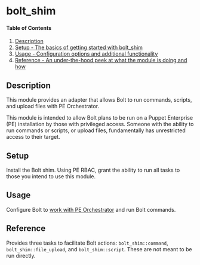 
# bolt_shim

#### Table of Contents

1. [Description](#description)
2. [Setup - The basics of getting started with bolt_shim](#setup)
3. [Usage - Configuration options and additional functionality](#usage)
4. [Reference - An under-the-hood peek at what the module is doing and how](#reference)

## Description

This module provides an adapter that allows Bolt to run commands, scripts, and upload files with PE Orchestrator.

This module is intended to allow Bolt plans to be run on a Puppet Enterprise (PE) installation by those with privileged access. Someone with the ability to run commands or scripts, or upload files, fundamentally has unrestricted access to their target.

## Setup

Install the Bolt shim. Using PE RBAC, grant the ability to run all tasks to those you intend to use this module.

## Usage

Configure Bolt to [work with PE Orchestrator](https://puppet.com/docs/bolt/0.x/bolt_configure_orchestrator.html) and run Bolt commands.

## Reference

Provides three tasks to facilitate Bolt actions: `bolt_shim::command`, `bolt_shim::file_upload`, and `bolt_shim::script`. These are not meant to be run directly.
